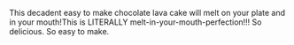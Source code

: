 This decadent easy to make chocolate lava cake will melt on your plate and in your mouth!This is LITERALLY melt-in-your-mouth-perfection!!! So delicious. So easy to make. 